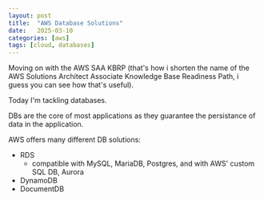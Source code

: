 ```yaml
---
layout: post
title:  "AWS Database Solutions"
date:   2025-03-10
categories: [aws]
tags: [cloud, databases]
---
```


Moving on with the AWS SAA KBRP (that's how i shorten the name of the AWS Solutions Architect Associate Knowledge Base Readiness Path, i guess you can see how that's useful). 

Today I'm tackling databases. 

DBs are the core of most applications as they guarantee the persistance of data in the application. 

AWS offers many different DB solutions:
- RDS
    - compatible with MySQL, MariaDB, Postgres, and with AWS' custom SQL DB, Aurora
- DynamoDB
- DocumentDB
